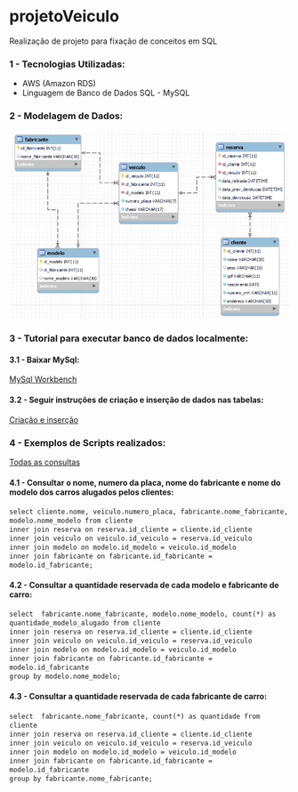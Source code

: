 # projetoVeiculo
Realização de projeto para fixação de conceitos em SQL
### 1 - Tecnologias Utilizadas:
* AWS (Amazon RDS)
* Linguagem de Banco de Dados SQL - MySQL

### 2 - Modelagem de Dados:

![alt text](https://github.com/GabrielSouza-git/projetoVeiculo/blob/main/imagem/modelagem.png)

### 3 - Tutorial para executar banco de dados localmente:
#### 3.1 - Baixar MySql: 

[MySql Workbench](https://www.mysql.com/products/workbench/)

#### 3.2 - Seguir instruções de criação e inserção de dados nas tabelas:
[Criação e inserção](https://github.com/GabrielSouza-git/projetoVeiculo/blob/main/db_veiculos_Create_Insert.sql) 



### 4 - Exemplos de Scripts realizados:
[Todas as consultas](https://github.com/GabrielSouza-git/projetoVeiculo/blob/main/db_veiculos_Consultas.sql) 

#### 4.1 - Consultar o nome, numero da placa, nome do fabricante e nome do modelo dos carros alugados pelos clientes:

```
select cliente.nome, veiculo.numero_placa, fabricante.nome_fabricante, modelo.nome_modelo from cliente
inner join reserva on reserva.id_cliente = cliente.id_cliente
inner join veiculo on veiculo.id_veiculo = reserva.id_veiculo
inner join modelo on modelo.id_modelo = veiculo.id_modelo
inner join fabricante on fabricante.id_fabricante = modelo.id_fabricante;
```

#### 4.2 - Consultar a quantidade reservada de cada modelo e fabricante de carro:
```
select  fabricante.nome_fabricante, modelo.nome_modelo, count(*) as quantidade_modelo_alugado from cliente
inner join reserva on reserva.id_cliente = cliente.id_cliente
inner join veiculo on veiculo.id_veiculo = reserva.id_veiculo
inner join modelo on modelo.id_modelo = veiculo.id_modelo
inner join fabricante on fabricante.id_fabricante = modelo.id_fabricante
group by modelo.nome_modelo;
```
#### 4.3 - Consultar a quantidade reservada de cada fabricante de carro:
```
select  fabricante.nome_fabricante, count(*) as quantidade from cliente
inner join reserva on reserva.id_cliente = cliente.id_cliente
inner join veiculo on veiculo.id_veiculo = reserva.id_veiculo
inner join modelo on modelo.id_modelo = veiculo.id_modelo
inner join fabricante on fabricante.id_fabricante = modelo.id_fabricante
group by fabricante.nome_fabricante;
```
